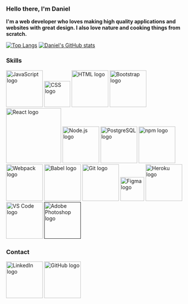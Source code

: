 ### Hello there, I'm Daniel

**I'm a web developer who loves making high quality applications and websites with great design. I also love nature and cooking things from scratch.**

[![Top Langs](https://github-readme-stats.vercel.app/api/top-langs/?username=daniel-sungwon-lee&layout=compact)](https://github.com/daniel-sungwon-lee/github-readme-stats) [![Daniel's GitHub stats](https://github-readme-stats.vercel.app/api?username=daniel-sungwon-lee&hide=stars,contribs&show_icons=true&theme=graywhite)](https://github.com/daniel-sungwon-lee/github-readme-stats)

### Skills
<a href="https://developer.mozilla.org/en-US/docs/Web/JavaScript"><img src="https://upload.wikimedia.org/wikipedia/commons/9/99/Unofficial_JavaScript_logo_2.svg" width="100" alt="JavaScript logo"></a> <a href="https://developer.mozilla.org/en-US/docs/Web/CSS"><img src="https://upload.wikimedia.org/wikipedia/commons/d/d5/CSS3_logo_and_wordmark.svg" width="71" alt="CSS logo"></a>
<a href="https://developer.mozilla.org/en-US/docs/Web/HTML"><img src="https://upload.wikimedia.org/wikipedia/commons/6/61/HTML5_logo_and_wordmark.svg" width="100" alt="HTML logo"></a>
<a href="https://getbootstrap.com/"><img src="https://upload.wikimedia.org/wikipedia/commons/b/b2/Bootstrap_logo.svg" width="100" alt="Bootstrap logo"></a>
<a href="https://reactjs.org/"><img src="https://upload.wikimedia.org/wikipedia/commons/a/a7/React-icon.svg" width="150" alt="React logo"></a>
<a href="https://nodejs.org/en/"><img src="https://upload.wikimedia.org/wikipedia/commons/d/d9/Node.js_logo.svg" width="100" alt="Node.js logo"></a>
<a href="https://www.postgresql.org/"><img src="https://upload.wikimedia.org/wikipedia/commons/2/29/Postgresql_elephant.svg" width="100" alt="PostgreSQL logo"></a>
<a href="https://docs.npmjs.com/"><img src="https://upload.wikimedia.org/wikipedia/commons/d/db/Npm-logo.svg" width="100" alt="npm logo"></a>
<a href="https://webpack.js.org/"><img src="https://raw.githubusercontent.com/webpack/media/master/logo/icon-square-big.png" width="100" alt="Webpack logo"></a>
<a href="https://babeljs.io/"><img src="https://upload.wikimedia.org/wikipedia/commons/0/02/Babel_Logo.svg" width="100" alt="Babel logo"></a>
<a href="https://git-scm.com/"><img src="https://upload.wikimedia.org/wikipedia/commons/3/3f/Git_icon.svg" width="100" alt="Git logo"></a>
<a href="https://www.figma.com/"><img src="https://upload.wikimedia.org/wikipedia/commons/3/33/Figma-logo.svg" width="65" alt="Figma logo"></a>
<a href="https://www.heroku.com/"><img src="https://user-images.githubusercontent.com/69870979/108276035-0cab8880-712c-11eb-9ad5-eed4aa306fab.png" width="100" alt="Heroku logo"></a>
<a href="https://code.visualstudio.com/"><img src="https://upload.wikimedia.org/wikipedia/commons/9/9a/Visual_Studio_Code_1.35_icon.svg" width="100" alt="VS Code logo"></a>
<a href=""><img src="https://upload.wikimedia.org/wikipedia/commons/a/af/Adobe_Photoshop_CC_icon.svg" width="100" alt="Adobe Photoshop logo"></a> 

### Contact
<a href="https://www.linkedin.com/in/daniel-sungwon-lee/"><img src="https://static-exp1.licdn.com/sc/h/eahiplrwoq61f4uan012ia17i" width="100" alt="LinkedIn logo"></a> <a href="https://github.com/daniel-sungwon-lee"><img src="https://github.githubassets.com/pinned-octocat.svg" width="100" alt="GitHub logo"></a>

<!--
**daniel-sungwon-lee/daniel-sungwon-lee** is a ✨ _special_ ✨ repository because its `README.md` (this file) appears on your GitHub profile.

Here are some ideas to get you started:

- 🔭 I’m currently working on ...
- 🌱 I’m currently learning ...
- 👯 I’m looking to collaborate on ...
- 🤔 I’m looking for help with ...
- 💬 Ask me about ...
- 📫 How to reach me: ...
- 😄 Pronouns: ...
- ⚡ Fun fact: ...
-->
